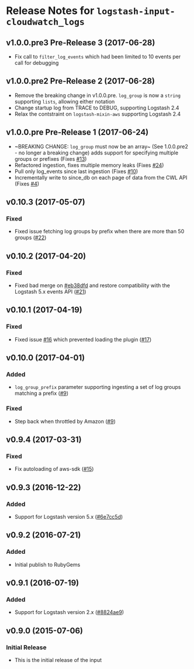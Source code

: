 # Release Notes for `logstash-input-cloudwatch_logs`

## v1.0.0.pre3 Pre-Release 3 (2017-06-28)
* Fix call to `filter_log_events` which had been limited to 10 events per call for debugging

## v1.0.0.pre2 Pre-Release 2 (2017-06-28)
* Remove the breaking change in v1.0.0.pre. `log_group` is now a `string` supporting `lists`, allowing either notation
* Change startup log from TRACE to DEBUG, supporting Logstash 2.4
* Relax the contstraint on `logstash-mixin-aws` supporting Logstash 2.4

## v1.0.0.pre Pre-Release 1 (2017-06-24)
* ~BREAKING CHANGE: `log_group` must now be an array~ (See 1.0.0.pre2 - no longer a breaking change) adds support for specifying multiple groups or prefixes (Fixes [#13](https://github.com/lukewaite/logstash-input-cloudwatch-logs/issues/13))
* Refactored ingestion, fixes multiple memory leaks (Fixes [#24](https://github.com/lukewaite/logstash-input-cloudwatch-logs/issues/4))
* Pull only log_events since last ingestion (Fixes [#10](https://github.com/lukewaite/logstash-input-cloudwatch-logs/issues/10))
* Incrementally write to since_db on each page of data from the CWL API (Fixes [#4](https://github.com/lukewaite/logstash-input-cloudwatch-logs/issues/4))

## v0.10.3  (2017-05-07)

### Fixed
* Fixed issue fetching log groups by prefix when there are more than 50 groups ([#22](https://github.com/lukewaite/logstash-input-cloudwatch-logs/pull/22))

## v0.10.2 (2017-04-20)

### Fixed
* Fixed bad merge on [#eb38dfd](https://github.com/lukewaite/logstash-input-cloudwatch-logs/commit/eb38dfdc072b4fd21e9c1d83ea306e2b6c5df37b) and restore compatibility with the Logstash 5.x events API ([#21](https://github.com/lukewaite/logstash-input-cloudwatch-logs/pull/21))

## v0.10.1 (2017-04-19)

### Fixed
* Fixed issue [#16](https://github.com/lukewaite/logstash-input-cloudwatch-logs/issues/16) which prevented loading the plugin ([#17](https://github.com/lukewaite/logstash-input-cloudwatch-logs/pull/17)) 

## v0.10.0 (2017-04-01)

### Added
* `log_group_prefix` parameter supporting ingesting a set of log groups matching a prefix ([#9](https://github.com/lukewaite/logstash-input-cloudwatch-logs/pull/9))

### Fixed
* Step back when throttled by Amazon ([#9](https://github.com/lukewaite/logstash-input-cloudwatch-logs/pull/9))

## v0.9.4 (2017-03-31)

### Fixed
* Fix autoloading of aws-sdk ([#15](https://github.com/lukewaite/logstash-input-cloudwatch-logs/pull/15))

## v0.9.3 (2016-12-22)

### Added
* Support for Logstash version 5.x ([#6e7cc5d](https://github.com/lukewaite/logstash-input-cloudwatch-logs/commit/6e7cc5decdcd7a8d8528d42a7b040b1d2f3a3490))

## v0.9.2 (2016-07-21)

### Added
* Initial publish to RubyGems

## v0.9.1 (2016-07-19)

### Added
* Support for Logstash version 2.x ([#8824ae9](https://github.com/lukewaite/logstash-input-cloudwatch-logs/commit/8824ae9899fa0e1d0a627796479824bc6f5c39b2))

## v0.9.0 (2015-07-06)

### Initial Release
* This is the initial release of the input
